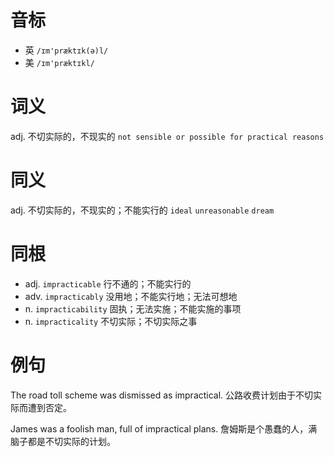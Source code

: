 # 音标

- 英 `/ɪm'præktɪk(ə)l/`
- 美 `/ɪm'præktɪkl/`

# 词义

adj. 不切实际的，不现实的
`not sensible or possible for practical reasons`

# 同义

adj. 不切实际的，不现实的；不能实行的
`ideal` `unreasonable` `dream`

# 同根

- adj. `impracticable` 行不通的；不能实行的
- adv. `impracticably` 没用地；不能实行地；无法可想地
- n. `impracticability` 固执；无法实施；不能实施的事项
- n. `impracticality` 不切实际；不切实际之事

# 例句

The road toll scheme was dismissed as impractical.
公路收费计划由于不切实际而遭到否定。

James was a foolish man, full of impractical plans.
詹姆斯是个愚蠢的人，满脑子都是不切实际的计划。


